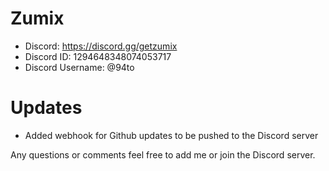 # Zumix
- Discord: https://discord.gg/getzumix
- Discord ID: 1294648348074053717
- Discord Username: @94to

# Updates
- Added webhook for Github updates to be pushed to the Discord server

Any questions or comments feel free to add me or join the Discord server.
